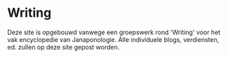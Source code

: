 Writing
=======

Deze site is opgebouwd vanwege een groepswerk rond 'Writing' voor het vak encyclopedie van Janaponologie. Alle individuele blogs, verdiensten, ed. zullen op deze site gepost worden. 
